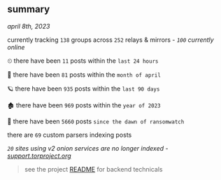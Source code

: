 
## summary
_april 8th, 2023_

currently tracking `138` groups across `252` relays & mirrors - _`100` currently online_

⏲ there have been `11` posts within the `last 24 hours`

🦈 there have been `81` posts within the `month of april`

🪐 there have been `935` posts within the `last 90 days`

🏚 there have been `969` posts within the `year of 2023`

🦕 there have been `5660` posts `since the dawn of ransomwatch`

there are `69` custom parsers indexing posts

_`20` sites using v2 onion services are no longer indexed - [support.torproject.org](https://support.torproject.org/onionservices/v2-deprecation/)_

> see the project [README](https://github.com/joshhighet/ransomwatch#ransomwatch--) for backend technicals
